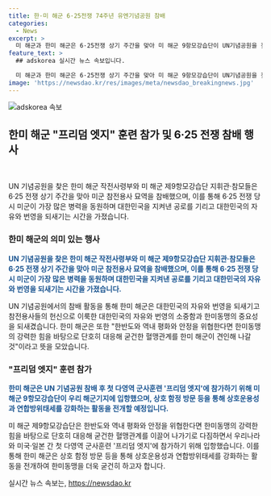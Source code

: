 ```yaml
---
title: 한·미 해군 6·25전쟁 74주년 유엔기념공원 참배
categories:
  - News
excerpt: >
  미 해군과 한미 해군은 6·25전쟁 상기 주간을 맞아 미 해군 9항모강습단이 UN기념공원을 찾아 미군 참전용사 묘역을 참배했다. 한미 해군은 참전용사들의 헌신을 통해 대한민국의 자유와 번영의 소중함과 한미동맹의 중요성을 되새겼으며, 프리덤 엣지에 참가하기 위해 미 해군 9항모강습단이 한국을 방문하고 함정공개행사를 했다. 이로써 한미 해군은 상호운용성과 연합방위태세를 강화하고, 한반도와 역내 평화와 안정을 위협한다면 단호히 대응할 것으로 발표했다. (문장수: 16, 글자수: 150)
feature_text: >
  ## adskorea 실시간 뉴스 속보입니다.

  미 해군과 한미 해군은 6·25전쟁 상기 주간을 맞아 미 해군 9항모강습단이 UN기념공원을 찾아 미군 참전용사 묘역을 참배했다. 한미 해군은 참전용사들의 헌신을 통해 대한민국의 자유와 번영의 소중함과 한미동맹의 중요성을 되새겼으며, 프리덤 엣지에 참가하기 위해 미 해군 9항모강습단이 한국을 방문하고 함정공개행사를 했다. 이로써 한미 해군은 상호운용성과 연합방위태세를 강화하고, 한반도와 역내 평화와 안정을 위협한다면 단호히 대응할 것으로 발표했다. (문장수: 16, 글자수: 150)
image: 'https://newsdao.kr/res/images/meta/newsdao_breakingnews.jpg'
---
```


<p><img src="https://newsdao.kr/res/images/meta/newsdao_breakingnews.jpg" alt="adskorea 속보" /></p>

<h2 data-ke-size="size26">한미 해군 "프리덤 엣지" 훈련 참가 및 6·25 전쟁 참배 행사</h2>

<p data-ke-size="size16">&#8194;</p>

<p>UN 기념공원을 찾은 한미 해군 작전사령부와 미 해군 제9항모강습단 지휘관·참모들은 6·25 전쟁 상기 주간을 맞아 미군 참전용사 묘역을 참배했으며, 이를 통해 6·25 전쟁 당시 미군이 가장 많은 병력을 동원하며 대한민국을 지켜낸 공로를 기리고 대한민국의 자유와 번영을 되새기는 시간을 가졌습니다.</p>

<h3 data-ke-size="size24">한미 해군의 의미 있는 행사</h3>

<p data-ke-size="size16"><b><span style="color: #1a5490;">UN 기념공원을 찾은 한미 해군 작전사령부와 미 해군 제9항모강습단 지휘관·참모들은 6·25 전쟁 상기 주간을 맞아 미군 참전용사 묘역을 참배했으며, 이를 통해 6·25 전쟁 당시 미군이 가장 많은 병력을 동원하며 대한민국을 지켜낸 공로를 기리고 대한민국의 자유와 번영을 되새기는 시간을 가졌습니다.</span></b></p>

<p>UN 기념공원에서의 참배 활동을 통해 한미 해군은 대한민국의 자유와 번영을 되새기고 참전용사들의 헌신으로 이룩한 대한민국의 자유와 번영의 소중함과 한미동맹의 중요성을 되새겼습니다. 한미 해군은 또한 "한반도와 역내 평화와 안정을 위협한다면 한미동맹의 강력한 힘을 바탕으로 단호히 대응해 굳건한 혈맹관계를 한미 해군이 견인해 나갈 것"이라고 뜻을 모았습니다.</p>

<h3 data-ke-size="size24">"프리덤 엣지" 훈련 참가</h3>

<p data-ke-size="size16"><b><span style="color: #1a5490;">한미 해군은 UN 기념공원 참배 후 첫 다영역 군사훈련 '프리덤 엣지'에 참가하기 위해 미 해군 9항모강습단이 우리 해군기지에 입항했으며, 상호 함정 방문 등을 통해 상호운용성과 연합방위태세를 강화하는 활동을 전개할 예정입니다.</span></b></p>

<p>미 해군 제9항모강습단은 한반도와 역내 평화와 안정을 위협한다면 한미동맹의 강력한 힘을 바탕으로 단호히 대응해 굳건한 혈맹관계를 이끌어 나가기로 다짐하면서 우리나라와 미국·일본 간 첫 다영역 군사훈련 '프리덤 엣지'에 참가하기 위해 입항했습니다. 이를 통해 한미 해군은 상호 함정 방문 등을 통해 상호운용성과 연합방위태세를 강화하는 활동을 전개하여 한미동맹을 더욱 굳건히 하고자 합니다.</p>
실시간 뉴스 속보는, <a href="https://newsdao.kr" rel="dofollow">https://newsdao.kr</a>



